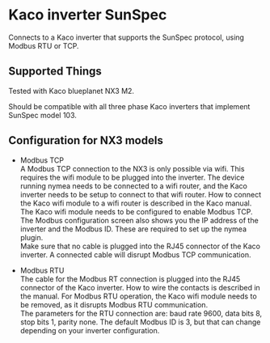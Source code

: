 # Kaco inverter SunSpec

Connects to a Kaco inverter that supports the SunSpec protocol, using Modbus RTU or TCP.

## Supported Things

Tested with Kaco blueplanet NX3 M2.

Should be compatible with all three phase Kaco inverters that implement SunSpec model 103.

## Configuration for NX3 models

* Modbus TCP  
A Modbus TCP connection to the NX3 is only possible via wifi. This requires the wifi module to be plugged into the inverter. 
The device running nymea needs to be connected to a wifi router, and the Kaco inverter needs to be setup to connect to that wifi router. 
How to connect the Kaco wifi module to a wifi router is described in the Kaco manual.  
The Kaco wifi module needs to be configured to enable Modbus TCP. The Modbus configuration screen also shows you the IP address 
of the inverter and the Modbus ID. These are required to set up the nymea plugin.  
Make sure that no cable is plugged into the RJ45 connector of the Kaco inverter. A connected cable will disrupt Modbus TCP communication.

* Modbus RTU  
The cable for the Modbus RT connection is plugged into the RJ45 connector of the Kaco inverter. How to wire the contacts is described in the manual. 
For Modbus RTU operation, the Kaco wifi module needs to be removed, as it disrupts Modbus RTU communication.  
The parameters for the RTU connection are: baud rate 9600, data bits 8, stop bits 1, parity none. The default Modbus ID is 3, but that can change 
depending on your inverter configuration.
